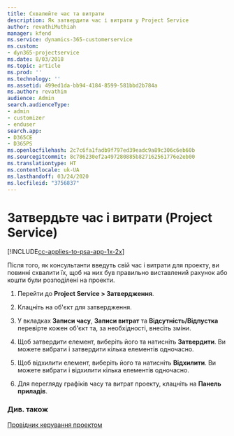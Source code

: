 ```yaml
---
title: Схвалюйте час та витрати
description: Як затвердити час і витрати у Project Service
author: revathiMuthiah
manager: kfend
ms.service: dynamics-365-customerservice
ms.custom:
- dyn365-projectservice
ms.date: 8/03/2018
ms.topic: article
ms.prod: ''
ms.technology: ''
ms.assetid: 499ed1da-bb94-4184-8599-581bbd2b784a
ms.author: revathim
audience: Admin
search.audienceType:
- admin
- customizer
- enduser
search.app:
- D365CE
- D365PS
ms.openlocfilehash: 2c7c6fa1fadb9f797ed39eadc9a89c306c6eb60b
ms.sourcegitcommit: 8c786230ef2a497280885b827162561776e2eb00
ms.translationtype: HT
ms.contentlocale: uk-UA
ms.lasthandoff: 03/24/2020
ms.locfileid: "3756837"
---
```

# <a name="approve-time-and-expenses-project-service"></a>Затвердьте час і витрати (Project Service)

[!INCLUDE[cc-applies-to-psa-app-1x-2x](../includes/cc-applies-to-psa-app-1x-2x.md)]

Після того, як консультанти введуть свій час і витрати для проекту, ви повинні схвалити їх, щоб на них був правильно виставлений рахунок або кошти були розподілені на проекти.  
  
1.  Перейти до **Project Service > Затвердження**.  
  
2.  Клацніть на об'єкт для затвердження.  
  
3.  У вкладках **Записи часу**, **Записи витрат** та **Відсутність/Відпустка** перевірте кожен об'єкт та, за необхідності, внесіть зміни.  
  
4.  Щоб затвердити елемент, виберіть його та натисніть **Затвердити**. Ви можете вибрати і затвердити кілька елементів одночасно.  
  
5.  Щоб відхилити елемент, виберіть його та натисніть **Відхилити**. Ви можете вибрати і відхилити кілька елементів одночасно.  
  
6.  Для перегляду графіків часу та витрат проекту, клацніть на **Панель приладів**.  
  
### <a name="see-also"></a>Див. також  
 [Провідник керування проектом](../project-service/project-manager-guide.md)
